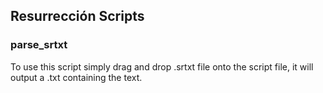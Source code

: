 ## Resurrección Scripts

### parse_srtxt
To use this script simply drag and drop .srtxt file onto the script file, it will output a .txt containing the text.
